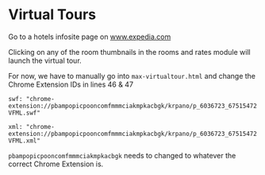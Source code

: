 # Virtual Tours

Go to a hotels infosite page on www.expedia.com

Clicking on any of the room thumbnails in the rooms and rates module will launch the virtual tour.

For now, we have to manually go into `max-virtualtour.html` and change the Chrome Extension IDs in lines 46 & 47

`swf: "chrome-extension://pbampopicpooncomfmmmciakmpkacbgk/krpano/p_6036723_67515472VFML.swf"`

`xml: "chrome-extension://pbampopicpooncomfmmmciakmpkacbgk/krpano/p_6036723_67515472VFML.xml"`

`pbampopicpooncomfmmmciakmpkacbgk` needs to changed to whatever the correct Chrome Extension is.
